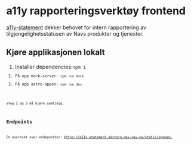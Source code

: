 # a11y rapporteringsverktøy frontend

[a11y-statement](https://a11y-statement-ny.ansatt.dev.nav.no/) dekker behovet for intern rapportering av tilgjengelighetsstatusen av Navs produkter og tjenester.

## Kjøre applikasjonen lokalt

1. Installer dependencies:<code>npm i<code>
2. Få opp mock-server: <code>npm run mock</code>
3. Få opp astro-appen: <code>npm run dev<code>

steg 2 og 3 må kjøre samtidig.

## Endpoints

En oversikt over endepunkter: https://a11y-statement.ekstern.dev.nav.no/static/openapi
